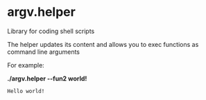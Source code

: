 # argv.helper
Library for coding shell scripts

The helper updates its content and allows you to exec functions as command line arguments

For example:

**./argv.helper --fun2 world!**

`Hello world!`
